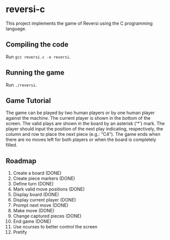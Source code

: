 # reversi-c

This project implements the game of Reversi using the C programming language.

## Compiling the code

Run `gcc reversi.c -o reversi`.

## Running the game

Run `./reversi`.

## Game Tutorial

The game can be played by two human players or by one human player against the machine.
The current player is shown in the bottom of the screen.
The valid plays are shown in the board by an asterisk ('*') mark.
The player should input the position of the next play indicating, respectively, the column and row to place the next piece (e.g.: "C4").
The game ends when there are no moves left for both players or when the board is completely filled.

## Roadmap

1. Create a board (DONE)
2. Create piece markers (DONE)
3. Define turn (DONE)
4. Mark valid move positions (DONE)
5. Display board (DONE)
6. Display current player (DONE)
7. Prompt next move (DONE)
8. Make move (DONE)
9. Change captured pieces (DONE)
9. End game (DONE)
10. Use ncurses to better control the screen
11. Pretify